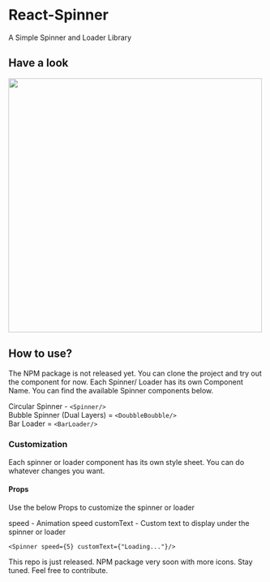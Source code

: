 # React-Spinner
A Simple Spinner and Loader Library 

## Have a look
<img src="https://i.ibb.co/vzNVMtr/ezgif-4-2ca2dc4101e4.gif" width="500px">



## How to use?

The NPM package is not released yet. You can clone the project and try out the component for now. Each Spinner/ Loader has its own Component Name. You can find the available Spinner components below. 

Circular Spinner - ``` <Spinner/> ``` <br>
Bubble Spinner (Dual Layers) = ``` <DoubbleBoubble/> ``` <br>
Bar Loader = ``` <BarLoader/> ``` <br>

### Customization

Each spinner or loader component has its own style sheet. You can do whatever changes you want.

#### Props

Use the below Props to customize the spinner or loader

speed - Animation speed 
customText - Custom text to display under the spinner or loader 

 ``` <Spinner speed={5} customText={"Loading..."}/> ```

This repo is just released. NPM package very soon with more icons. Stay tuned. Feel free to contribute. 

